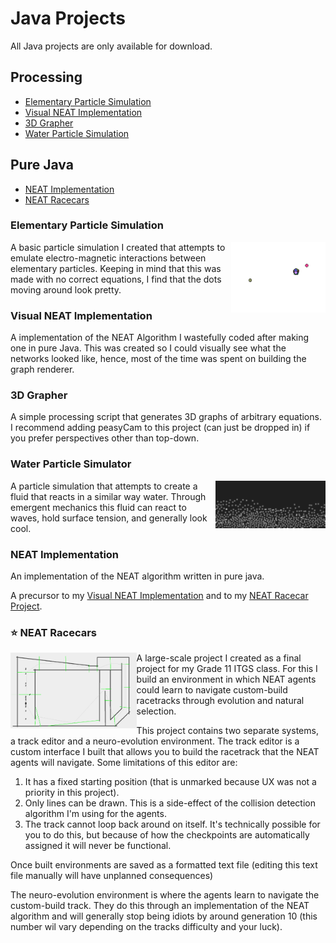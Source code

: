 # Java Projects
All Java projects are only available for download. 

## Processing
- [Elementary Particle Simulation](#elementary-particle-simulation)
- [Visual NEAT Implementation](#visual-neat-implementation)
- [3D Grapher](#3d-grapher)
- [Water Particle Simulation](#water-particle-simulator)
## Pure Java
- [NEAT Implementation](#neat-implementation)
- [NEAT Racecars](#neat-racecars)

### Elementary Particle Simulation
<img align="right" width="30%" src="../_Docs\Images\Elementary-particles.PNG"></img>
A basic particle simulation I created that attempts to emulate electro-magnetic interactions between elementary particles.  Keeping in mind that this was made with no correct equations, I find that the dots moving around look pretty. 

### Visual NEAT Implementation
A implementation of the NEAT Algorithm I wastefully coded after making one in pure Java.  This was created so I could visually see what the networks looked like, hence, most of the time was spent on building the graph renderer. 

### 3D Grapher
A simple processing script that generates 3D graphs of arbitrary equations.  I recommend adding peasyCam to this project (can just be dropped in) if you prefer perspectives other than top-down.

### Water Particle Simulator
<img align="right" width="35%" src="../_Docs\Images\Water-Simulation.PNG"></img>
A particle simulation that attempts to create a fluid that reacts in a similar way water.  Through emergent mechanics this fluid can react to waves, hold surface tension, and generally look cool.

### NEAT Implementation
An implementation of the NEAT algorithm written in pure java. 

A precursor to my [Visual NEAT Implementation](#visual-neat-implementation) and to my [NEAT Racecar Project](#neat-racecar).

### :star: NEAT Racecars
<img align="left" width="40%" src="../_Docs\Images\Racecar-Evolution.PNG"></img>
A large-scale project I created as a final project for my Grade 11 ITGS class.  For this I build an environment in which NEAT agents could learn to navigate custom-build racetracks through evolution and natural selection.

This project contains two separate systems, a track editor and a neuro-evolution environment.  The track editor is a custom interface I built that allows you to build the racetrack that the NEAT agents will navigate.  Some limitations of this editor are:
1. It has a fixed starting position (that is unmarked because UX was not a priority in this project).
1. Only lines can be drawn.  This is a side-effect of the collision detection algorithm I'm using for the agents.
1. The track cannot loop back around on itself.  It's technically possible for you to do this, but because of how the checkpoints are automatically assigned it will never be functional.

Once built environments are saved as a formatted text file (editing this text file manually will have unplanned consequences)

The neuro-evolution environment is where the agents learn to navigate the custom-build track. They do this through an implementation of the NEAT algorithm and will generally stop being idiots by around generation 10 (this number wil vary depending on the tracks difficulty and your luck).